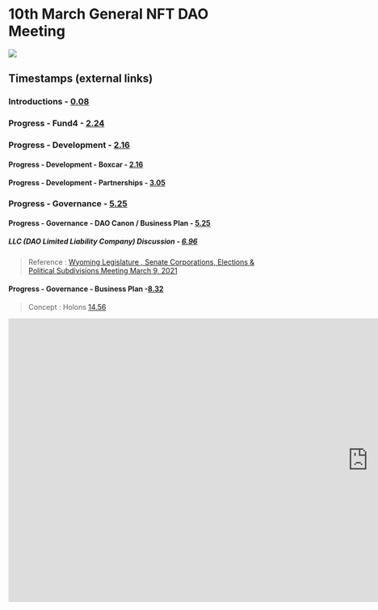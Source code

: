 
# 10th March General NFT DAO Meeting

[![](http://img.youtube.com/vi/PuFTQ13-bT0/0.jpg)](http://www.youtube.com/watch?v=PuFTQ13-bT0 "NFT-DAO meeting 3/10/21")

## Timestamps (external links)

### Introductions - [0.08](https://youtu.be/PuFTQ13-bT0?t=8)
### Progress - Fund4 - [2.24](https://youtu.be/PuFTQ13-bT0?t=144)
### Progress - Development - [2.16](https://youtu.be/PuFTQ13-bT0?t=216)
#### Progress - Development - Boxcar - [2.16](https://youtu.be/PuFTQ13-bT0?t=216)
#### Progress - Development - Partnerships - [3.05](https://youtu.be/PuFTQ13-bT0?t=305)
### Progress - Governance - [5.25](https://youtu.be/PuFTQ13-bT0?t=525)
#### Progress - Governance - DAO Canon / Business Plan - [5.25](https://youtu.be/PuFTQ13-bT0?t=525)
##### LLC (DAO Limited Liability Company) Discussion - [6.96](https://youtu.be/PuFTQ13-bT0?t=696)
> Reference : [Wyoming Legislature , Senate Corporations, Elections & Political Subdivisions Meeting March 9, 2021](https://www.youtube.com/watch?v=LCZXADsIbWs)
#### Progress - Governance - Business Plan -[8.32](https://youtu.be/PuFTQ13-bT0?t=832)
> Concept : Holons [14.56](https://youtu.be/PuFTQ13-bT0?t=896)

<iframe width="1423" height="561" src="https://www.youtube.com/embed/PuFTQ13-bT0" frameborder="0" allow="accelerometer; autoplay; clipboard-write; encrypted-media; gyroscope; picture-in-picture" allowfullscreen></iframe>
